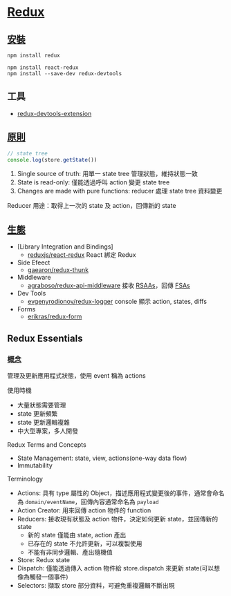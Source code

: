 # [Redux](https://redux.js.org/introduction/getting-started)

## [安裝](https://redux.js.org/introduction/installation)

```shell
npm install redux

npm install react-redux
npm install --save-dev redux-devtools
```

## 工具

- [redux-devtools-extension](https://github.com/zalmoxisus/redux-devtools-extension)

## [原則](https://redux.js.org/introduction/three-principles)

```javascript
// state tree
console.log(store.getState())
```

1. Single source of truth: 用單一 state tree 管理狀態，維持狀態一致
1. State is read-only: 僅能透過呼叫 action 變更 state tree
1. Changes are made with pure functions: reducer 處理 state tree 資料變更

Reducer 用途：取得上一次的 state 及 action，回傳新的 state

## [生態](https://redux.js.org/introduction/ecosystem)

- [Library Integration and Bindings]
  - [reduxjs/react-redux](https://github.com/reduxjs/react-redux) React 綁定  Redux
- Side Efeect
  - [gaearon/redux-thunk](https://redux.js.org/introduction/ecosystem#side-effects)
- Middleware
  - [agraboso/redux-api-middleware](https://github.com/agraboso/redux-api-middleware) 接收 [RSAAs](https://github.com/agraboso/redux-api-middleware#redux-standard-api-calling-actions)，回傳 [FSAs](https://github.com/agraboso/redux-api-middleware#flux-standard-actions)
- Dev Tools
  - [evgenyrodionov/redux-logger](https://github.com/evgenyrodionov/redux-logger) console 顯示 action, states, diffs
- Forms
  - [erikras/redux-form](https://github.com/erikras/redux-form)

## Redux Essentials

### [概念](https://redux.js.org/tutorials/essentials/part-1-overview-concepts)

管理及更新應用程式狀態，使用 event 稱為 actions

使用時機

- 大量狀態需要管理
- state 更新頻繁
- state 更新邏輯複雜
- 中大型專案，多人開發

Redux Terms and Concepts

- State Management: state, view, actions(one-way data flow)
- Immutability

Terminology

- Actions: 具有 type 屬性的 Object，描述應用程式變更後的事件，通常會命名為 `domain/eventName`，回傳內容通常命名為 `payload`
- Action Creator: 用來回傳 action 物件的 function
- Reducers: 接收現有狀態及 action 物件，決定如何更新 state，並回傳新的 state
  - 新的 state 僅能由 state, action 產出
  - 已存在的 state 不允許更新，可以複製使用
  - 不能有非同步邏輯、產出隨機值
- Store: Redux state
- Dispatch: 僅能透過傳入 action 物件給 store.dispatch 來更新 state(可以想像為觸發一個事件)
- Selectors: 擷取 store 部分資料，可避免重複邏輯不斷出現
